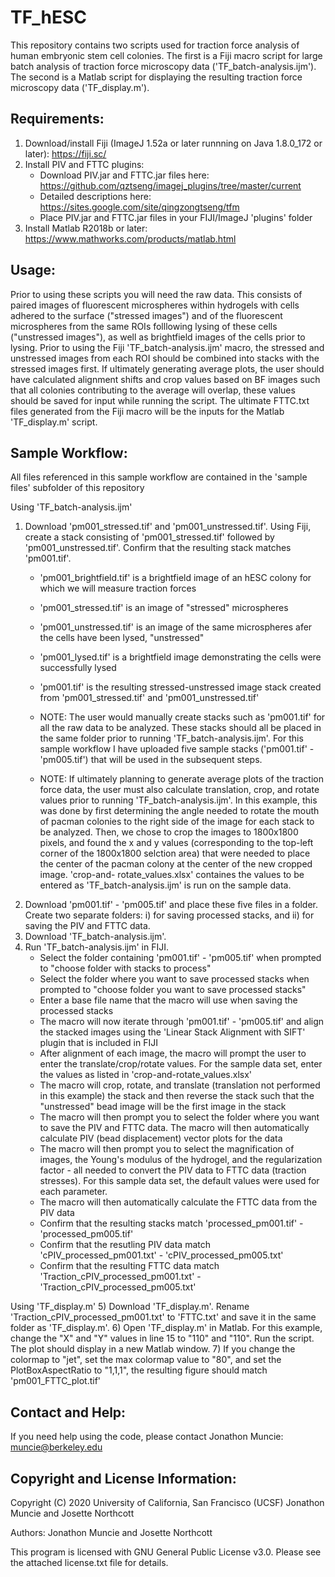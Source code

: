 # TF_hESC
This repository contains two scripts used for traction force analysis of human embryonic stem cell colonies. The first is a Fiji macro script for large batch analysis of traction force microscopy data ('TF_batch-analysis.ijm'). The second is a Matlab script for displaying the resulting traction force microscopy data ('TF_display.m'). 

Requirements:
--------------
1) Download/install Fiji (ImageJ 1.52a or later runnning on Java 1.8.0_172 or later): https://fiji.sc/ 
2) Install PIV and FTTC plugins:
      - Download PIV.jar and FTTC.jar files here: https://github.com/qztseng/imagej_plugins/tree/master/current  
      - Detailed descriptions here: https://sites.google.com/site/qingzongtseng/tfm
      - Place PIV.jar and FTTC.jar files in your FIJI/ImageJ 'plugins' folder
3) Install Matlab R2018b or later: https://www.mathworks.com/products/matlab.html

Usage:
---------
Prior to using these scripts you will need the raw data. This consists of paired images of fluorescent microspheres within hydrogels with cells adhered to the surface ("stressed images") and of the fluorescent microspheres from the same ROIs folllowing lysing of these cells ("unstressed images"), as well as brightfield images of the cells prior to lysing. Prior to using the Fiji 'TF_batch-analysis.ijm' macro, the stressed and unstressed images from each ROI should be combined into stacks with the stressed images first. If ultimately generating average plots, the user should have calculated alignment shifts and crop values based on BF images such that all colonies contributing to the average will overlap, these values should be saved for input while running the script. The ultimate FTTC.txt files generated from the Fiji macro will be the inputs for the Matlab 'TF_display.m' script. 

Sample Workflow:
------------------
All files referenced in this sample workflow are contained in the 'sample files' subfolder of this repository

Using 'TF_batch-analysis.ijm'
1) Download 'pm001_stressed.tif' and 'pm001_unstressed.tif'. Using Fiji, create a stack consisting of 'pm001_stressed.tif' followed by 'pm001_unstressed.tif'. Confirm that the resulting stack matches 'pm001.tif'. 
      - 'pm001_brightfield.tif' is a brightfield image of an hESC colony for which we will measure traction forces
      - 'pm001_stressed.tif' is an image of "stressed" microspheres 
      - 'pm001_unstressed.tif' is an image of the same microspheres afer the cells have been lysed, "unstressed"
      - 'pm001_lysed.tif' is a brightfield image demonstrating the cells were successfully lysed
      - 'pm001.tif' is the resulting stressed-unstressed image stack created from 'pm001_stressed.tif' and 'pm001_unstressed.tif'

      - NOTE: The user would manually create stacks such as 'pm001.tif' for all the raw data to be analyzed. These stacks should all be         placed in the same folder prior to running 'TF_batch-analysis.ijm'. For this sample workflow I have uploaded five sample stacks         ('pm001.tif' - 'pm005.tif') that will be used in the subsequent steps. 
      - NOTE: If ultimately planning to generate average plots of the traction force data, the user must also calculate translation,            crop, and rotate values prior to running 'TF_batch-analysis.ijm'. In this example, this was done by first determining the angle           needed to rotate the mouth of pacman colonies to the right side of the image for each stack to be analyzed. Then, we chose to             crop the images to 1800x1800 pixels, and found the x and y values (corresponding to the top-left corner of the 1800x1800                  selction area) that were needed to place the center of the pacman colony at the center of the new cropped image. 'crop-and-               rotate_values.xlsx' containes the values to be entered as 'TF_batch-analysis.ijm' is run on the sample data. 
2) Download 'pm001.tif' - 'pm005.tif' and place these five files in a folder. Create two separate folders: i) for saving processed stacks, and ii) for saving the PIV and FTTC data.
3) Download 'TF_batch-analysis.ijm'. 
4) Run 'TF_batch-analysis.ijm' in FIJI. 
      - Select the folder containing 'pm001.tif' - 'pm005.tif' when prompted to "choose folder with stacks to process" 
      - Select the folder where you want to save processed stacks when prompted to "choose folder you want to save processed stacks"
      - Enter a base file name that the macro will use when saving the processed stacks
      - The macro will now iterate through 'pm001.tif' - 'pm005.tif' and align the stacked images using the 'Linear Stack Alignment with SIFT' plugin that is included in FIJI
      - After alignment of each image, the macro will prompt the user to enter the translate/crop/rotate values. For the sample data set, enter the values as listed in 'crop-and-rotate_values.xlsx'
      - The macro will crop, rotate, and translate (translation not performed in this example) the stack and then reverse the stack such that the "unstressed" bead image will be the first image in the stack
      - The macro will then prompt you to select the folder where you want to save the PIV and FTTC data. The macro will then automatically calculate PIV (bead displacement) vector plots for the data
      - The macro will then prompt you to select the magnification of images, the Young's modulus of the hydrogel, and the regularization factor - all needed to convert the PIV data to FTTC data (traction stresses). For this sample data set, the default values were used for each parameter. 
      - The macro will then automatically calculate the FTTC data from the PIV data
      - Confirm that the resulting stacks match 'processed_pm001.tif' - 'processed_pm005.tif'
      - Confirm that the resutling PIV data match 'cPIV_processed_pm001.txt' - 'cPIV_processed_pm005.txt'
      - Confirm that the resulting FTTC data match 'Traction_cPIV_processed_pm001.txt' - 'Traction_cPIV_processed_pm005.txt'

Using 'TF_display.m'
5) Download 'TF_display.m'. Rename 'Traction_cPIV_processed_pm001.txt' to 'FTTC.txt' and save it in the same folder as 'TF_display.m'.
6) Open 'TF_display.m' in Matlab. For this example, change the "X" and "Y" values in line 15 to "110" and "110". Run the script. The plot should display in a new Matlab window. 
7) If you change the colormap to "jet", set the max colormap value to "80", and set the PlotBoxAspectRatio to "1,1,1", the resulting figure should match 'pm001_FTTC_plot.tif'

Contact and Help:
------------------
If you need help using the code, please contact Jonathon Muncie: muncie@berkeley.edu

Copyright and License Information:
-------------------------------------
Copyright (C) 2020 University of California, San Francisco (UCSF) Jonathon Muncie and Josette Northcott

Authors: Jonathon Muncie and Josette Northcott

This program is licensed with GNU General Public License v3.0. Please see the attached license.txt file for details.
